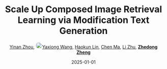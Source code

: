 ---
title: "Scale Up Composed Image Retrieval Learning via Modification Text Generation"
collection: publications
permalink: /publication/Scale-Up2025
date: 2025-01-01
doi: 
keywords: object re-identification, image retrieval, 
venue: 'IEEE Transactions on Multimedia'
paperurl: 'https://zdzheng.xyz/files/TMM25-Scale.pdf'
author: '<a href="https://zdzheng.xyz/authors/Yinan-Zhou" class="author">Yinan Zhou</a>, <a href="https://zdzheng.xyz/authors/Yaxiong-Wang" class="author"> <img src= "https://zdzheng.xyz/coauthors/yaxiong-wang.jpeg" alt="yaxiong-wang" style="border-radius: 50%; height:20px; width:20px">Yaxiong Wang</a>, <a href="https://zdzheng.xyz/authors/Haokun-Lin" class="author">Haokun Lin</a>, <a href="https://zdzheng.xyz/authors/Chen-Ma" class="author">Chen Ma</a>, <a href="https://zdzheng.xyz/authors/Li-Zhu" class="author">Li Zhu</a>, <strong><a href="https://zdzheng.xyz/authors/Zhedong-Zheng" class="author">Zhedong Zheng</a></strong>'
sqlauthor: '{"@type": "Person","name": "Yinan Zhou"}, {"@type": "Person","name": "Yaxiong Wang"}, {"@type": "Person","name": "Haokun Lin"}, {"@type": "Person","name": "Chen Ma"}, {"@type": "Person","name": "Li Zhu"}, {"@type": "Person","name": "Zhedong Zheng"}'
citation: ' Yinan Zhou,  Yaxiong Wang,  Haokun Lin,  Chen Ma,  Li Zhu,  Zhedong Zheng, &quot;Scale Up Composed Image Retrieval Learning via Modification Text Generation.&quot; IEEE Transactions on Multimedia, 2025.'
pub_year: '2025'
bib: >
    @article{zhou2025,<br>author = "Zhou, Yinan and Wang, Yaxiong and Lin, Haokun and Ma, Chen and Zhu, Li and Zheng, Zhedong",<br>title = "Scale Up Composed Image Retrieval Learning via Modification Text Generation",<br>journal = "IEEE Transactions on Multimedia",<br>url = "https://zdzheng.xyz/files/TMM25-Scale.pdf",<br>year = "2025"
    }

---